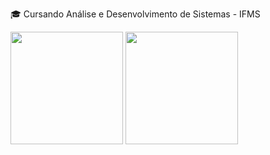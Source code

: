 🎓 Cursando Análise e Desenvolvimento de Sistemas - IFMS

<div style="display: flex, ">
  <img  height="180cm" src="https://github-readme-stats.vercel.app/api?username=GustavoCHIQ&show_icons=true&hide=contribs,prs&theme=tokyonight&count_private=true" />
  <img  height="180cm" src="https://github-readme-stats.vercel.app/api/top-langs/?username=GustavoCHIQ&layout=compact&langs_count=16&theme=tokyonight" />
</div>


<!-- ![Anurag's GitHub stats](https://github-readme-stats.vercel.app/api?username=GustavoCHIQ&hide=contribs,prs) -->

